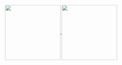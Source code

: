 <a href="https://github.com/rocex">
  <img align="center" height="180px" src="https://github-readme-stats.vercel.app/api/?username=rocex&count_private=true&private_count=true&show_icons=true&theme=default&line_height=20" />
</a>

<a href="https://github.com/rocex">
  <img align="center" height="180px" src="https://github-readme-stats.vercel.app/api/top-langs/?username=rocex&layout=compact&count_private=true&theme=default" />
</a>

